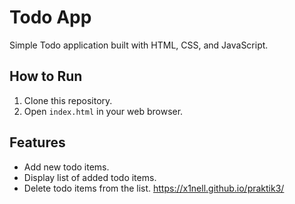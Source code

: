 # Todo App

Simple Todo application built with HTML, CSS, and JavaScript.

## How to Run

1. Clone this repository.
2. Open `index.html` in your web browser.

## Features

- Add new todo items.
- Display list of added todo items.
- Delete todo items from the list.
https://x1nell.github.io/praktik3/

